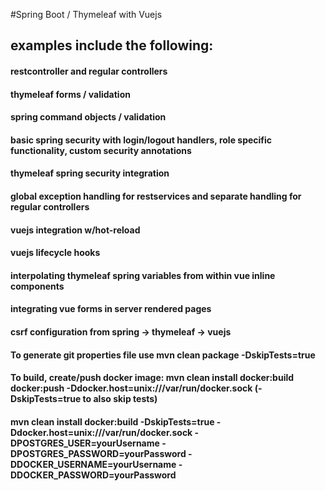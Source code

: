 #Spring Boot / Thymeleaf with Vuejs
## examples include the following:
#### restcontroller and regular controllers
#### thymeleaf forms / validation
#### spring command objects / validation
#### basic spring security with login/logout handlers, role specific functionality, custom security annotations
#### thymeleaf spring security integration
#### global exception handling for restservices and separate handling for regular controllers
#### vuejs integration w/hot-reload
#### vuejs lifecycle hooks
#### interpolating thymeleaf spring variables from within vue inline components
#### integrating vue forms in server rendered pages
#### csrf configuration from spring -> thymeleaf -> vuejs 

#### To generate git properties file use mvn clean package -DskipTests=true
#### To build, create/push docker image: mvn clean install docker:build docker:push -Ddocker.host=unix:///var/run/docker.sock (-DskipTests=true to also skip tests)

#### mvn clean install docker:build -DskipTests=true -Ddocker.host=unix:///var/run/docker.sock -DPOSTGRES_USER=yourUsername -DPOSTGRES_PASSWORD=yourPassword -DDOCKER_USERNAME=yourUsername -DDOCKER_PASSWORD=yourPassword